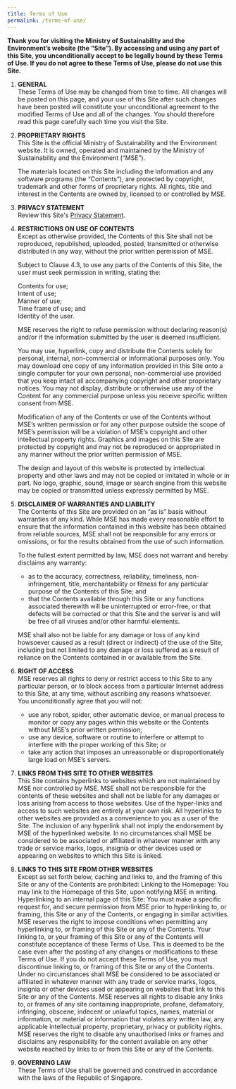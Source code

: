 ```yaml
---
title: Terms of Use
permalink: /terms-of-use/
---
```

**Thank you for visiting the Ministry of Sustainability and the Environment’s website (the “Site”). By accessing and using any part of this Site, you unconditionally accept to be legally bound by these Terms of Use. If you do not agree to these Terms of Use, please do not use this Site.**

1.  **GENERAL**    
    These Terms of Use may be changed from time to time. All changes will be posted on this page, and your use of this Site after such changes have been posted will constitute your unconditional agreement to the modified Terms of Use and all of the changes. You should therefore read this page carefully each time you visit the Site.
    
                    
2.  **PROPRIETARY RIGHTS**    
    This Site is the official Ministry of Sustainability and the Environment website. It is owned, operated and maintained by the Ministry of Sustainability and the Environment (“MSE”).
    
    The materials located on this Site including the information and any software programs (the “Contents”), are protected by copyright, trademark and other forms of proprietary rights. All rights, title and interest in the Contents are owned by, licensed to or controlled by MSE.
    

3.  **PRIVACY STATEMENT**   
    Review this Site's [Privacy Statement](https://www.mse.gov.sg/privacy).
    

4.  **RESTRICTIONS ON USE OF CONTENTS**  
    Except as otherwise provided, the Contents of this Site shall not be reproduced, republished, uploaded, posted, transmitted or otherwise distributed in any way, without the prior written permission of MSE.
    
    Subject to Clause 4.3, to use any parts of the Contents of this Site, the user must seek permission in writing, stating the:
    
    Contents for use;  
    Intent of use;  
    Manner of use;  
    Time frame of use; and  
    Identity of the user.
    
    MSE reserves the right to refuse permission without declaring reason(s) and/or if the information submitted by the user is deemed insufficient.
    
    You may use, hyperlink, copy and distribute the Contents solely for personal, internal, non-commercial or informational purposes only. You may download one copy of any information provided in this Site onto a single computer for your own personal, non-commercial use provided that you keep intact all accompanying copyright and other proprietary notices. You may not display, distribute or otherwise use any of the Content for any commercial purpose unless you receive specific written consent from MSE.
    
    Modification of any of the Contents or use of the Contents without MSE’s written permission or for any other purpose outside the scope of MSE’s permission will be a violation of MSE’s copyright and other intellectual property rights. Graphics and images on this Site are protected by copyright and may not be reproduced or appropriated in any manner without the prior written permission of MSE.
    
    The design and layout of this website is protected by intellectual property and other laws and may not be copied or imitated in whole or in part. No logo, graphic, sound, image or search engine from this website may be copied or transmitted unless expressly permitted by MSE.
    
5.  **DISCLAIMER OF WARRANTIES AND LIABILITY**  
    The Contents of this Site are provided on an “as is” basis without warranties of any kind. While MSE has made every reasonable effort to ensure that the information contained in this website has been obtained from reliable sources, MSE shall not be responsible for any errors or omissions, or for the results obtained from the use of such information.
    
    To the fullest extent permitted by law, MSE does not warrant and hereby disclaims any warranty:
    
    -   as to the accuracy, correctness, reliability, timeliness, non-infringement, title, merchantability or fitness for any particular purpose of the Contents of this Site; and
    -   that the Contents available through this Site or any functions associated therewith will be uninterrupted or error-free, or that defects will be corrected or that this Site and the server is and will be free of all viruses and/or other harmful elements.

    
    MSE shall also not be liable for any damage or loss of any kind howsoever caused as a result (direct or indirect) of the use of the Site, including but not limited to any damage or loss suffered as a result of reliance on the Contents contained in or available from the Site.
    
6.  **RIGHT OF ACCESS**  
    MSE reserves all rights to deny or restrict access to this Site to any particular person, or to block access from a particular Internet address to this Site, at any time, without ascribing any reasons whatsoever.  
    You unconditionally agree that you will not:
    
    -   use any robot, spider, other automatic device, or manual process to monitor or copy any pages within this website or the Contents without MSE’s prior written permission;
    -   use any device, software or routine to interfere or attempt to interfere with the proper working of this Site; or
    -   take any action that imposes an unreasonable or disproportionately large load on MSE’s servers.


7.  **LINKS FROM THIS SITE TO OTHER WEBSITES**     
    This Site contains hyperlinks to websites which are not maintained by MSE nor controlled by MSE. MSE shall not be responsible for the contents of these websites and shall not be liable for any damages or loss arising from access to those websites. Use of the hyper-links and access to such websites are entirely at your own risk. All hyperlinks to other websites are provided as a convenience to you as a user of the Site. The inclusion of any hyperlink shall not imply the endorsement by MSE of the hyperlinked website. In no circumstances shall MSE be considered to be associated or affiliated in whatever manner with any trade or service marks, logos, insignia or other devices used or appearing on websites to which this Site is linked.
    
8.  **LINKS TO THIS SITE FROM OTHER WEBSITES**  
    Except as set forth below, caching and links to, and the framing of this Site or any of the Contents are prohibited: Linking to the Homepage: You may link to the Homepage of this Site, upon notifying MSE in writing. Hyperlinking to an internal page of this Site: You must make a specific request for, and secure permission from MSE prior to hyperlinking to, or framing, this Site or any of the Contents, or engaging in similar activities. MSE reserves the right to impose conditions when permitting any hyperlinking to, or framing of this Site or any of the Contents. Your linking to, or your framing of this Site or any of the Contents will constitute acceptance of these Terms of Use. This is deemed to be the case even after the posting of any changes or modifications to these Terms of Use. If you do not accept these Terms of Use, you must discontinue linking to, or framing of this Site or any of the Contents. Under no circumstances shall MSE be considered to be associated or affiliated in whatever manner with any trade or service marks, logos, insignia or other devices used or appearing on websites that link to this Site or any of the Contents. MSE reserves all rights to disable any links to, or frames of any site containing inappropriate, profane, defamatory, infringing, obscene, indecent or unlawful topics, names, material or information, or material or information that violates any written law, any applicable intellectual property, proprietary, privacy or publicity rights. MSE reserves the right to disable any unauthorised links or frames and disclaims any responsibility for the content available on any other website reached by links to or from this Site or any of the Contents.
    
9.  **GOVERNING LAW**  
    These Terms of Use shall be governed and construed in accordance with the laws of the Republic of Singapore.
